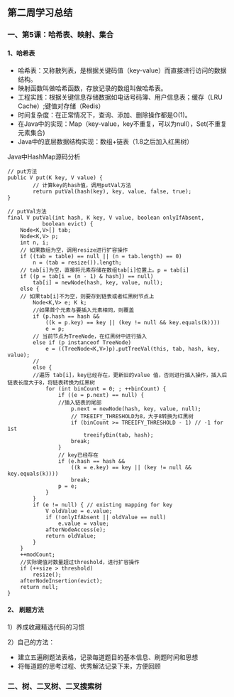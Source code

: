## 第二周学习总结

### 一、第5课：哈希表、映射、集合

#### 1、哈希表
* 哈希表：又称散列表，是根据关键码值（key-value）而直接进行访问的数据结构。
* 映射函数叫做哈希函数，存放记录的数组叫做哈希表。
* 工程实践：根据关键信息存储数据如电话号码簿、用户信息表；缓存（LRU Cache）;键值对存储（Redis）
* 时间复杂度：在正常情况下，查询、添加、删除操作都是O(1)。
* 在Java中的实现：Map（key-value，key不重复，可以为null），Set(不重复元素集合)
* Java中的底层数据结构实现：数组+链表（1.8之后加入红黑树）

Java中HashMap源码分析

```
// put方法
public V put(K key, V value) {
		// 计算key的hash值，调用putVal方法
        return putVal(hash(key), key, value, false, true);
}

// putVal方法
final V putVal(int hash, K key, V value, boolean onlyIfAbsent,
           boolean evict) {
	Node<K,V>[] tab; 
	Node<K,V> p; 
	int n, i;
	// 如果数组为空，调用resize进行扩容操作
	if ((tab = table) == null || (n = tab.length) == 0)
	    n = (tab = resize()).length;
	// tab[i]为空，直接将元素存储在数组tab[i]位置上。p = tab[i]
	if ((p = tab[i = (n - 1) & hash]) == null)
	    tab[i] = newNode(hash, key, value, null);
	else {
	// 如果tab[i]不为空，则要存到链表或者红黑树节点上
	    Node<K,V> e; K k;
	    //如果首个元素与要插入元素相同，则覆盖
	    if (p.hash == hash &&
	        ((k = p.key) == key || (key != null && key.equals(k))))
	        e = p;
	    // 当前节点为TreeNode，在红黑树中进行插入
	    else if (p instanceof TreeNode)
	        e = ((TreeNode<K,V>)p).putTreeVal(this, tab, hash, key, value);
	    //
	    else {
	    //遍历 tab[i]，key已经存在，更新旧的value 值，否则进行插入操作，插入后链表长度大于8，将链表转换为红黑树
	        for (int binCount = 0; ; ++binCount) {
	            if ((e = p.next) == null) {
	            //插入链表的尾部
	                p.next = newNode(hash, key, value, null);
	                // TREEIFY_THRESHOLD为8，大于8转换为红黑树
	                if (binCount >= TREEIFY_THRESHOLD - 1) // -1 for 1st
	                    treeifyBin(tab, hash);
	                break;
	            }
	            // key已经存在
	            if (e.hash == hash &&
	                ((k = e.key) == key || (key != null && key.equals(k))))
	                break;
	            p = e;
	        }
	    }
	    if (e != null) { // existing mapping for key
	        V oldValue = e.value;
	        if (!onlyIfAbsent || oldValue == null)
	            e.value = value;
	        afterNodeAccess(e);
	        return oldValue;
	    }
	}
	++modCount;
	//实际键值对数量超过threshold，进行扩容操作
	if (++size > threshold)
	    resize();
	afterNodeInsertion(evict);
	return null;
}

```

#### 2、 刷题方法

1）养成收藏精选代码的习惯

2）自己的方法：

* 建立五遍刷题法表格，记录每道题目的基本信息、刷题时间和思想  
* 将每道题的思考过程、优秀解法记录下来，方便回顾


### 二、树、二叉树、二叉搜索树
